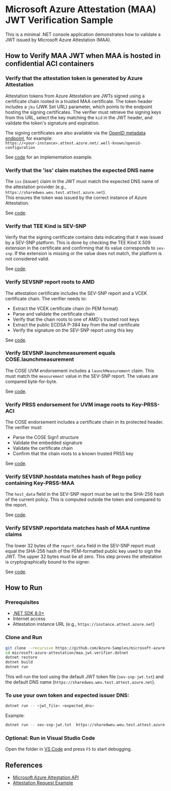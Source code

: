 # Microsoft Azure Attestation (MAA) JWT Verification Sample

This is a minimal .NET console application demonstrates how to validate a JWT issued by Microsoft Azure Attestation (MAA).

## How to Verify MAA JWT when MAA is hosted in confidential ACI containers

### Verify that the attestation token is generated by Azure Attestation

Attestation tokens from Azure Attestation are JWTs signed using a certificate chain rooted in a trusted MAA certificate. The token header includes a `jku` (JWK Set URL) parameter, which points to the endpoint hosting the signing certificates. The verifier must retrieve the signing keys from this URL, select the key matching the `kid` in the JWT header, and validate the token's signature and expiration.

The signing certificates are also available via the [OpenID metadata endpoint](https://learn.microsoft.com/en-us/rest/api/attestation/metadata-configuration/get?view=rest-attestation-2022-08-01&tabs=HTTP#get-openid-metadata), for example:  
`https://<your-instance>.attest.azure.net/.well-known/openid-configuration`

See [code](Program.cs#L105) for an implementation example.

### Verify that the 'iss' claim matches the expected DNS name

The `iss` (issuer) claim in the JWT must match the expected DNS name of the attestation provider (e.g., `https://sharedweu.weu.test.attest.azure.net`).  
This ensures the token was issued by the correct instance of Azure Attestation.

See [code](Program.cs#L150).

### Verify that TEE Kind is SEV-SNP

Verify that the signing certificate contains data indicating that it was issued by a SEV-SNP platform. This is done by checking the TEE Kind X.509 extension in the certificate and confirming that its value corresponds to `sev-snp`. If the extension is missing or the value does not match, the platform is not considered valid.

See [code](Program.cs#L179).

### Verify SEVSNP report roots to AMD

The attestation certificate includes the SEV-SNP report and a VCEK certificate chain. The verifier needs to:

- Extract the VCEK certificate chain (in PEM format)
- Parse and validate the certificate chain
- Verify that the chain roots to one of AMD's trusted root keys
- Extract the public ECDSA P-384 key from the leaf certificate
- Verify the signature on the SEV-SNP report using this key

See [code](Program.cs#L221).

### Verify SEVSNP.launchmeasurement equals COSE.launchmeasurement

The COSE UVM endorsement includes a `launchMeasurement` claim. This must match the `measurement` value in the SEV-SNP report. The values are compared byte-for-byte.

See [code](Program.cs#L299).

### Verify PRSS endorsement for UVM image roots to Key-PRSS-ACI

The COSE endorsement includes a certificate chain in its protected header. The verifier must:

- Parse the COSE Sign1 structure
- Validate the embedded signature
- Validate the certificate chain
- Confirm that the chain roots to a known trusted PRSS key

See [code](Program.cs#L343).

### Verify SEVSNP.hostdata matches hash of Rego policy containing Key-PRSS-MAA

The `host_data` field in the SEV-SNP report must be set to the SHA-256 hash of the current policy. This is computed outside the token and compared to the report.

See [code](Program.cs#L430).

### Verify SEVSNP.reportdata matches hash of MAA runtime claims

The lower 32 bytes of the `report_data` field in the SEV-SNP report must equal the SHA-256 hash of the PEM-formatted public key used to sign the JWT. The upper 32 bytes must be all zero. This step proves the attestation is cryptographically bound to the signer.

See [code](Program.cs#L461).

## How to Run

### Prerequisites

- [.NET SDK 8.0+](https://dotnet.microsoft.com/download)
- Internet access
- Attestation instance URL (e.g., `https://instance.attest.azure.net`)

### Clone and Run

```bash
git clone --recursive https://github.com/Azure-Samples/microsoft-azure-attestation.git
cd microsoft-azure-attestation/maa.jwt.verifier.dotnet
dotnet restore
dotnet build
dotnet run
```

This will run the tool using the default JWT token file (`sev-snp-jwt.txt`) and the default DNS name (`https://sharedweu.weu.test.attest.azure.net`).

### To use your own token and expected issuer DNS:

```bash
dotnet run -- <jwt_file> <expected_dns>
```

Example:

```bash
dotnet run -- sev-snp-jwt.txt  https://sharedweu.weu.test.attest.azure.net
```

### Optional: Run in Visual Studio Code

Open the folder in [VS Code](https://code.visualstudio.com/) and press `F5` to start debugging.

## References

- [Microsoft Azure Attestation API](https://github.com/Azure/azure-rest-api-specs/tree/main/specification/attestation/data-plane/Microsoft.Attestation/stable/2022-08-01)
- [Attestation Request Example](https://github.com/Azure/azure-rest-api-specs/blob/main/specification/attestation/data-plane/Microsoft.Attestation/stable/2022-08-01/examples/AttestSevSnpVm.json)
